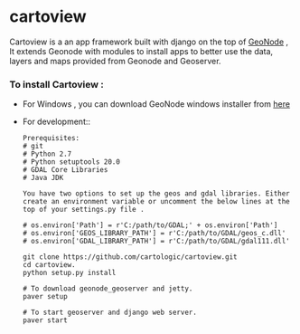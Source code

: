 # cartoview
Cartoview is a an app framework built with django on the top of [GeoNode](http://geonode.org/) , It extends Geonode with modules to install apps to better use the data, layers and maps provided from Geonode and Geoserver. 

### To install Cartoview :
  - For Windows , you can download GeoNode windows installer from [here](http://cartologic.com/cartoview/download/)
	
  - For development::

		Prerequisites:
		# git		
		# Python 2.7		
		# Python setuptools 20.0
		# GDAL Core Libraries
		# Java JDK

		You have two options to set up the geos and gdal libraries. Either create an environment variable or uncomment the below lines at the top of your settings.py file .

		# os.environ['Path'] = r'C:/path/to/GDAL;' + os.environ['Path']
		# os.environ['GEOS_LIBRARY_PATH'] = r'C:/path/to/GDAL/geos_c.dll'
		# os.environ['GDAL_LIBRARY_PATH'] = r'C:/path/to/GDAL/gdal111.dll'
  
		git clone https://github.com/cartologic/cartoview.git
		cd cartoview.
		python setup.py install
		
		# To download geonode_geoserver and jetty.
		paver setup
		
		# To start geoserver and django web server.
		paver start
		
	


    





